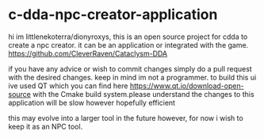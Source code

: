 # c-dda-npc-creator-application

hi im littlenekoterra/dionyroxys, this is an open source project for cdda to create a npc creator. it can be an application or integrated with the game. 
https://github.com/CleverRaven/Cataclysm-DDA

if you have any advice or wish to commit changes simply do a pull request with the desired changes. keep in mind im not a programmer. to build this ui ive used QT which you can find here https://www.qt.io/download-open-source with the Cmake build system.please understand the changes to this application will be slow however hopefully efficient

this may evolve into a larger tool in the future however, for now i wish to keep it as an NPC tool. 
